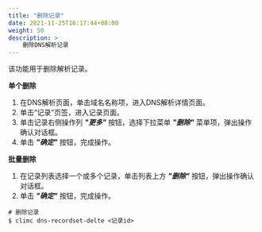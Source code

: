 ```yaml
---
title: "删除记录"
date: 2021-11-25T16:17:44+08:00
weight: 50
description: >
    删除DNS解析记录
---
```


该功能用于删除解析记录。

**单个删除**

1. 在DNS解析页面，单击域名名称项，进入DNS解析详情页面。
2. 单击“记录”页签，进入记录页面。
3. 单击记录右侧操作列 **_"更多"_** 按钮，选择下拉菜单 **_"删除"_** 菜单项，弹出操作确认对话框。
4. 单击 **_"确定"_** 按钮，完成操作。

**批量删除**

1. 在记录列表选择一个或多个记录，单击列表上方 **_"删除"_** 按钮，弹出操作确认对话框。
2. 单击 **_"确定"_** 按钮，完成操作。

```
# 删除记录
$ climc dns-recordset-delte <记录id>
```